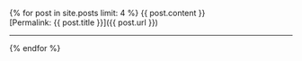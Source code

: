 {% for post in site.posts limit: 4  %}
{{ post.content }}
<br />
[Permalink: {{ post.title }}]({{ post.url }})
<hr />
{% endfor %}
